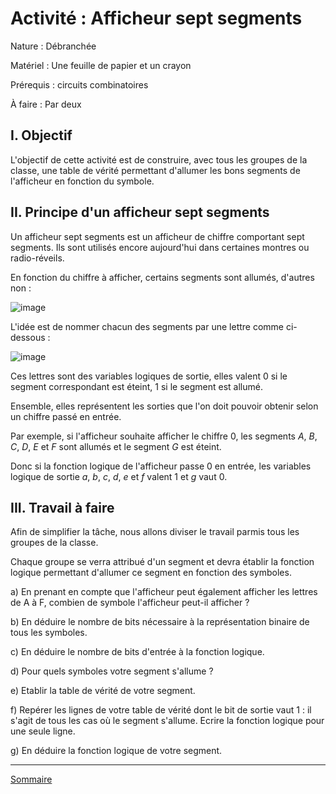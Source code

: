 # Activité : Afficheur sept segments

Nature : Débranchée

Matériel : Une feuille de papier et un crayon

Prérequis : circuits combinatoires

À faire : Par deux

## I. Objectif

L'objectif de cette activité est de construire, avec tous les groupes de la classe, une table de vérité permettant d'allumer les bons segments de l'afficheur en fonction du symbole.

## II. Principe d'un afficheur sept segments

Un afficheur sept segments est un afficheur de chiffre comportant sept segments. Ils sont utilisés encore aujourd'hui dans certaines montres ou radio-réveils.

En fonction du chiffre à afficher, certains segments sont allumés, d'autres non :

![image](./img/afficheur_sept_segments.png)

L'idée est de nommer chacun des segments par une lettre comme ci-dessous :

![image](./img/afficheur_sept_segments_nommes.png)

Ces lettres sont des variables logiques de sortie, elles valent $0$ si le segment correspondant est éteint, $1$ si le segment est allumé.

Ensemble, elles représentent les sorties que l'on doit pouvoir obtenir selon un chiffre passé en entrée.

Par exemple, si l'afficheur souhaite afficher le chiffre $0$, les segments $A$, $B$, $C$, $D$, $E$ et $F$ sont allumés et le segment $G$ est éteint.

Donc si la fonction logique de l'afficheur passe $0$ en entrée, les variables logique de sortie $a$, $b$, $c$, $d$, $e$ et $f$ valent $1$ et $g$ vaut $0$.

## III. Travail à faire

Afin de simplifier la tâche, nous allons diviser le travail parmis tous les groupes de la classe.

Chaque groupe se verra attribué d'un segment et devra établir la fonction logique permettant d'allumer ce segment en fonction des symboles.

a) En prenant en compte que l'afficheur peut également afficher les lettres de A à F, combien de symbole l'afficheur peut-il afficher ?

b) En déduire le nombre de bits nécessaire à la représentation binaire de tous les symboles.

c) En déduire le nombre de bits d'entrée à la fonction logique.

d) Pour quels symboles votre segment s'allume ?

e) Etablir la table de vérité de votre segment.

f) Repérer les lignes de votre table de vérité dont le bit de sortie vaut $1$ : il s'agit de tous les cas où le segment s'allume. Ecrire la fonction logique pour une seule ligne.

g) En déduire la fonction logique de votre segment.

__________________

[Sommaire](./../README.md)

